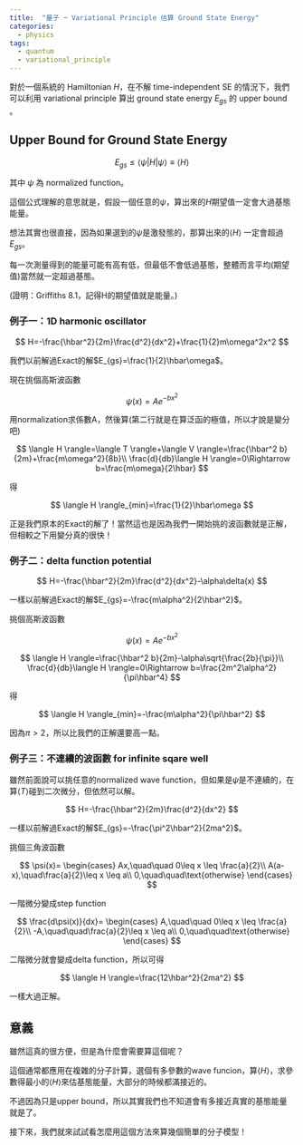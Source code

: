 ```yaml
---
title:  "量子 ─ Variational Principle 估算 Ground State Energy"
categories:
  - physics
tags:
  - quantum
  - variational_principle
---
```


對於一個系統的 Hamiltonian $H$，在不解 time-independent SE 的情況下，我們可以利用 variational principle 算出 ground state energy $E_{gs}$ 的 upper bound 。

## Upper Bound for Ground State Energy

$$
E_{gs} \leq \left\langle \psi\vert H \vert\psi\right\rangle\equiv\left\langle H \right\rangle
$$ 

其中 $\psi$ 為 normalized function。


這個公式理解的意思就是，假設一個任意的$\psi$，算出來的$H$期望值一定會大過基態能量。


想法其實也很直接，因為如果選到的$\psi$是激發態的，那算出來的$\langle H \rangle$ 一定會超過$E_{gs}$。

每一次測量得到的能量可能有高有低，但最低不會低過基態，整體而言平均(期望值)當然就一定超過基態。


(證明：Griffiths 8.1，記得H的期望值就是能量。)


### 例子一：1D harmonic oscillator

$$
H=-\frac{\hbar^2}{2m}\frac{d^2}{dx^2}+\frac{1}{2}m\omega^2x^2
$$

我們以前解過Exact的解$E_{gs}=\frac{1}{2}\hbar\omega$。

現在挑個高斯波函數

$$
\psi(x)=Ae^{-bx^2}
$$


用normalization求係數A，然後算(第二行就是在算泛函的極值，所以才說是變分吧)

$$
\langle H \rangle=\langle T \rangle+\langle V \rangle=\frac{\hbar^2 b}{2m}+\frac{m\omega^2}{8b}\\
\frac{d}{db}\langle H \rangle=0\Rightarrow b=\frac{m\omega}{2\hbar}
$$

得

$$
\langle H \rangle_{min}=\frac{1}{2}\hbar\omega
$$


正是我們原本的Exact的解了！當然這也是因為我們一開始挑的波函數就是正解，但相較之下用變分真的很快！


### 例子二：delta function potential

$$
H=-\frac{\hbar^2}{2m}\frac{d^2}{dx^2}-\alpha\delta(x)
$$


一樣以前解過Exact的解$E_{gs}=-\frac{m\alpha^2}{2\hbar^2}$。


挑個高斯波函數

$$
\psi(x)=Ae^{-bx^2}
$$


$$
\langle H \rangle=\frac{\hbar^2 b}{2m}-\alpha\sqrt{\frac{2b}{\pi}}\\
\frac{d}{db}\langle H \rangle=0\Rightarrow b=\frac{2m^2\alpha^2}{\pi\hbar^4}
$$

得

$$
\langle H \rangle_{min}=-\frac{m\alpha^2}{\pi\hbar^2}
$$

因為$\pi>2$，所以比我們的正解還要高一點。


### 例子三：不連續的波函數 for infinite sqare well

雖然前面說可以挑任意的normalized wave function，但如果是$\psi$是不連續的，在算$\langle T \rangle$碰到二次微分，但依然可以解。

$$
H=-\frac{\hbar^2}{2m}\frac{d^2}{dx^2}
$$

一樣以前解過Exact的解$E_{gs}=-\frac{\pi^2\hbar^2}{2ma^2}$。

挑個三角波函數

$$
\psi(x)=
\begin{cases}
Ax,\quad\quad 0\leq x \leq \frac{a}{2}\\
A(a-x),\quad\frac{a}{2}\leq x \leq a\\
0,\quad\quad\text{otherwise}
\end{cases}
$$

一階微分變成step function

$$
\frac{d\psi(x)}{dx}=
\begin{cases}
A,\quad\quad 0\leq x \leq \frac{a}{2}\\
-A,\quad\quad\frac{a}{2}\leq x \leq a\\
0,\quad\quad\text{otherwise}
\end{cases}
$$

二階微分就會變成delta function，所以可得

$$
\langle H \rangle=\frac{12\hbar^2}{2ma^2}
$$

一樣大過正解。

## 意義


雖然這真的很方便，但是為什麼會需要算這個呢？


這個通常都應用在複雜的分子計算，選個有多參數的wave funcion，算$\langle H \rangle$，求參數得最小的$\langle H \rangle$來估基態能量，大部分的時候都滿接近的。


不過因為只是upper bound，所以其實我們也不知道會有多接近真實的基態能量就是了。


接下來，我們就來試試看怎麼用這個方法來算幾個簡單的分子模型！

